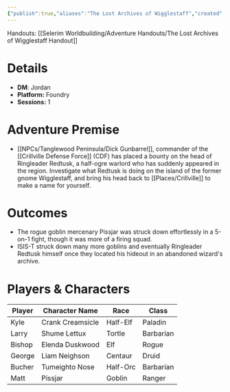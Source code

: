 ```yaml
---
{"publish":true,"aliases":"The Lost Archives of Wigglestaff","created":"2025-07-25T14:10:28.000-04:00","modified":"2025-10-09T16:57:07.000-04:00","cssclasses":""}
---
```


Handouts:
[[Selerim Worldbuilding/Adventure Handouts/The Lost Archives of Wigglestaff Handout]]

# Details
- **DM**: Jordan
- **Platform:** Foundry
- **Sessions:** 1

# Adventure Premise
- [[NPCs/Tanglewood Peninsula/Dick Gunbarrel]], commander of the [[Crillville Defense Force]] (CDF) has placed a bounty on the head of Ringleader Redtusk, a half-ogre warlord who has suddenly appeared in the region. Investigate what Redtusk is doing on the island of the former gnome Wigglestaff, and bring his head back to [[Places/Crillville]] to make a name for yourself.

# Outcomes
- The rogue goblin mercenary Pissjar was struck down effortlessly in a 5-on-1 fight, though it was more of a firing squad.
- ISIS-T struck down many more goblins and eventually Ringleader Redtusk himself once they located his hideout in an abandoned wizard's archive.

# Players & Characters
| Player              | Character Name   | Race     | Class     |
| ------------------- | ---------------- | -------- | --------- |
| Kyle | Crank Creamsicle | Half-Elf | Paladin   |
| Larry | Shume Lettux     | Tortle   | Barbarian |
| Bishop | Elenda Duskwood  | Elf      | Rogue     |
| George | Liam Neighson    | Centaur  | Druid     |
| Bucher | Tumeighto Nose   | Half-Orc | Barbarian |
| Matt | Pissjar          | Goblin   | Ranger    |
